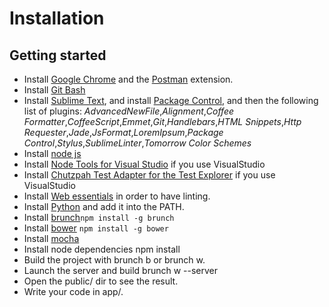 # Installation
## Getting started
- Install [Google Chrome](https://www.google.com/intl/fr/chrome/browser/) and the [Postman](https://chrome.google.com/webstore/detail/postman-rest-client/fdmmgilgnpjigdojojpjoooidkmcomcm) extension.
- Install [Git Bash](http://git-scm.com/downloads)
- Install [Sublime Text](http://www.sublimetext.com/2), and install [Package Control](https://sublime.wbond.net/installation#st2), and then the following list of plugins:
 _AdvancedNewFile_,_Alignment_,_Coffee Formatter_,_CoffeeScript_,_Emmet_,_Git_,_Handlebars_,_HTML Snippets_,_Http Requester_,_Jade_,_JsFormat_,_LoremIpsum_,_Package Control_,_Stylus_,_SublimeLinter_,_Tomorrow Color Schemes_
- Install [node js](http://nodejs.org/)
- Install [Node Tools for Visual Studio](https://nodejstools.codeplex.com/) if you use VisualStudio
- Install [Chutzpah Test Adapter for the Test Explorer](http://visualstudiogallery.msdn.microsoft.com/f8741f04-bae4-4900-81c7-7c9bfb9ed1fe) if you use VisualStudio
- Install [Web essentials](http://vswebessentials.com/) in order to have linting.
- Install [Python](http://www.python.org/download/releases/2.7.6/) and add it into the PATH.
- Install [brunch](http://brunch.io/)```npm install -g brunch```
- Install [bower](http://bower.io/) ```npm install -g bower```
- Install [mocha](http://visionmedia.github.io/mocha/)
- Install node dependencies npm install
- Build the project with brunch b or brunch w.
- Launch the server and build brunch w --server
- Open the public/ dir to see the result.
- Write your code in app/.